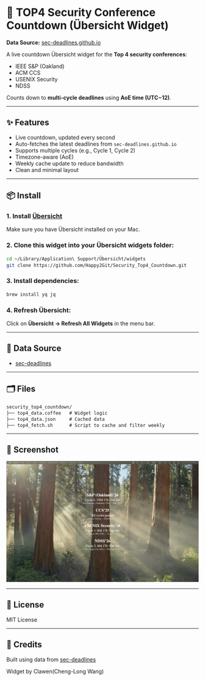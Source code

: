# 🔐 TOP4 Security Conference Countdown (Übersicht Widget)

**Data Source:** [sec-deadlines.github.io](https://sec-deadlines.github.io)

A live countdown Übersicht widget for the **Top 4 security conferences**:

- IEEE S&P (Oakland)
- ACM CCS
- USENIX Security
- NDSS

Counts down to **multi-cycle deadlines** using **AoE time (UTC−12)**.

---

## ✨ Features

- Live countdown, updated every second
- Auto-fetches the latest deadlines from `sec-deadlines.github.io`
- Supports multiple cycles (e.g., Cycle 1, Cycle 2)
- Timezone-aware (AoE)
- Weekly cache update to reduce bandwidth
- Clean and minimal layout

---

## 📦 Install

### 1. Install [Übersicht](http://tracesof.net/uebersicht/)

Make sure you have Übersicht installed on your Mac.

### 2. Clone this widget into your Übersicht widgets folder:

```bash
cd ~/Library/Application\ Support/Übersicht/widgets
git clone https://github.com/Happy2Git/Security_Top4_Countdown.git
```
### 3. Install dependencies:

```bash
brew install yq jq
```
### 4. Refresh Übersicht:

Click on **Übersicht → Refresh All Widgets** in the menu bar.

---

## 🧠 Data Source

* [sec-deadlines](https://github.com/sec-deadlines/sec-deadlines.github.io)

---

## 🗂 Files
```
security_top4_countdown/
├── top4_data.coffee   # Widget logic
├── top4_data.json     # Cached data
├── top4_fetch.sh      # Script to cache and filter weekly
```
---

## 📸 Screenshot

![Screen capture](./screenshot.jpg)

---

## 📄 License

MIT License

---

## 🙌 Credits

Built using data from [sec-deadlines](https://github.com/sec-deadlines/sec-deadlines.github.io)

Widget by Clawen(Cheng-Long Wang)

````